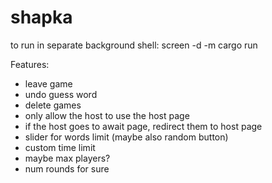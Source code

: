 # shapka
to run in separate background shell:
screen -d -m cargo run

Features:
- leave game
- undo guess word
- delete games
- only allow the host to use the host page
- if the host goes to await page, redirect them to host page
- slider for words limit (maybe also random button)
- custom time limit
- maybe max players?
- num rounds for sure